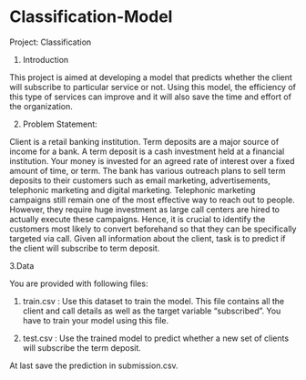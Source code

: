 # Classification-Model

Project: Classification

1. Introduction


This project is aimed at developing a model that predicts whether the client will
subscribe to particular service or not.
Using this model, the efficiency of this type of services can improve and it will
also save the time and effort of the organization.


2. Problem Statement:


Client is a retail banking institution. Term deposits are a major source of income
for a bank.
A term deposit is a cash investment held at a financial institution. Your money is
invested for an agreed rate of interest over a fixed amount of time, or term.
The bank has various outreach plans to sell term deposits to their customers such
as email marketing, advertisements, telephonic marketing and digital marketing.
Telephonic marketing campaigns still remain one of the most effective way to
reach out to people. However, they require huge investment as large call centers
are hired to actually execute these campaigns. Hence, it is crucial to identify the
customers most likely to convert beforehand so that they can be specifically
targeted via call.
Given all information about the client, task is to predict if the client will
subscribe to term deposit.

3.Data

You are provided with following files:

1. train.csv : Use this dataset to train the model. This file contains all the
client and call details as well as the target variable “subscribed”. You have
to train your model using this file.

2. test.csv : Use the trained model to predict whether a new set of clients
will subscribe the term deposit.

At last save the prediction in submission.csv.
